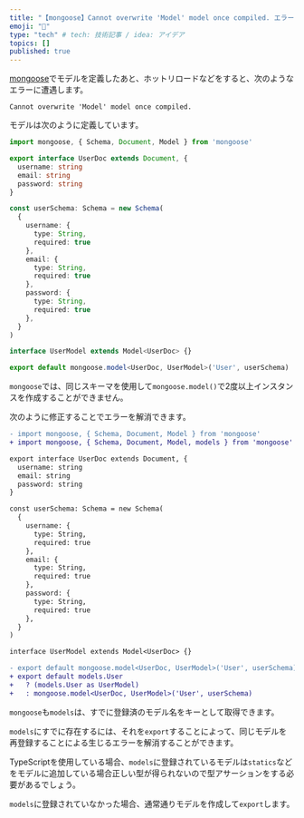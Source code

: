 ```yaml
---
title: "【mongoose】Cannot overwrite 'Model' model once compiled. エラーの直し方"
emoji: "🦔"
type: "tech" # tech: 技術記事 / idea: アイデア
topics: []
published: true
---
```


[mongoose](https://mongoosejs.com/docs/guide.html)でモデルを定義したあと、ホットリロードなどをすると、次のようなエラーに遭遇します。

```
Cannot overwrite 'Model' model once compiled. 
```

モデルは次のように定義しています。

```ts
import mongoose, { Schema, Document, Model } from 'mongoose'

export interface UserDoc extends Document, {
  username: string
  email: string
  password: string
}

const userSchema: Schema = new Schema(
  {
    username: {
      type: String,
      required: true
    },
    email: {
      type: String,
      required: true
    },
    password: {
      type: String,
      required: true
    },
  }
)

interface UserModel extends Model<UserDoc> {}

export default mongoose.model<UserDoc, UserModel>('User', userSchema)
```
`mongoose`では、同じスキーマを使用して`mongoose.model()`で2度以上インスタンスを作成することができません。

次のように修正することでエラーを解消できます。

```diff
- import mongoose, { Schema, Document, Model } from 'mongoose'
+ import mongoose, { Schema, Document, Model, models } from 'mongoose'

export interface UserDoc extends Document, {
  username: string
  email: string
  password: string
}

const userSchema: Schema = new Schema(
  {
    username: {
      type: String,
      required: true
    },
    email: {
      type: String,
      required: true
    },
    password: {
      type: String,
      required: true
    },
  }
)

interface UserModel extends Model<UserDoc> {}

- export default mongoose.model<UserDoc, UserModel>('User', userSchema)
+ export default models.User
+   ? (models.User as UserModel)
+   : mongoose.model<UserDoc, UserModel>('User', userSchema)
```

`mongoose`も`models`は、すでに登録済のモデル名をキーとして取得できます。

`models`にすでに存在するには、それを`export`することによって、同じモデルを再登録することによる生じるエラーを解消することができます。

TypeScriptを使用している場合、`models`に登録されているモデルは`statics`などをモデルに追加している場合正しい型が得られないので型アサーションをする必要があるでしょう。

`models`に登録されていなかった場合、通常通りモデルを作成して`export`します。